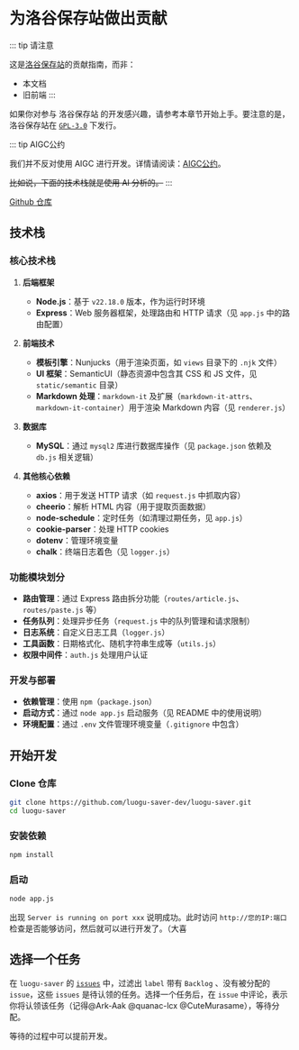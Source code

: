 # 为洛谷保存站做出贡献

::: tip 请注意

这是[洛谷保存站](https://www.luogu.me)的贡献指南，而非：
- 本文档
- 旧前端
:::

如果你对参与 洛谷保存站 的开发感兴趣，请参考本章节开始上手。要注意的是，洛谷保存站在 [`GPL-3.0`](../license/GPL-3.0/) 下发行。

::: tip AIGC公约

我们并不反对使用 AIGC 进行开发。详情请阅读：[AIGC公约](aigc)。

~~比如说，下面的技术栈就是使用 AI 分析的。~~
:::

[Github 仓库](https://github.com/luogu-saver-dev/luogu-saver)
## 技术栈

### 核心技术栈
1. **后端框架**
   - **Node.js**：基于 `v22.18.0` 版本，作为运行时环境
   - **Express**：Web 服务器框架，处理路由和 HTTP 请求（见 `app.js` 中的路由配置）

2. **前端技术**
   - **模板引擎**：Nunjucks（用于渲染页面，如 `views` 目录下的 `.njk` 文件）
   - **UI 框架**：SemanticUI（静态资源中包含其 CSS 和 JS 文件，见 `static/semantic` 目录）
   - **Markdown 处理**：`markdown-it` 及扩展（`markdown-it-attrs`、`markdown-it-container`）用于渲染 Markdown 内容（见 `renderer.js`）

3. **数据库**
   - **MySQL**：通过 `mysql2` 库进行数据库操作（见 `package.json` 依赖及 `db.js` 相关逻辑）

4. **其他核心依赖**
   - **axios**：用于发送 HTTP 请求（如 `request.js` 中抓取内容）
   - **cheerio**：解析 HTML 内容（用于提取页面数据）
   - **node-schedule**：定时任务（如清理过期任务，见 `app.js`）
   - **cookie-parser**：处理 HTTP cookies
   - **dotenv**：管理环境变量
   - **chalk**：终端日志着色（见 `logger.js`）


### 功能模块划分
- **路由管理**：通过 Express 路由拆分功能（`routes/article.js`、`routes/paste.js` 等）
- **任务队列**：处理异步任务（`request.js` 中的队列管理和请求限制）
- **日志系统**：自定义日志工具（`logger.js`）
- **工具函数**：日期格式化、随机字符串生成等（`utils.js`）
- **权限中间件**：`auth.js` 处理用户认证


### 开发与部署
- **依赖管理**：使用 `npm`（`package.json`）
- **启动方式**：通过 `node app.js` 启动服务（见 README 中的使用说明）
- **环境配置**：通过 `.env` 文件管理环境变量（`.gitignore` 中包含）

## 开始开发
### Clone 仓库
```bash
git clone https://github.com/luogu-saver-dev/luogu-saver.git
cd luogu-saver
```
### 安装依赖
```bash
npm install
```
### 启动
```bash
node app.js
```

出现 `Server is running on port xxx` 说明成功。此时访问 `http://您的IP:端口` 检查是否能够访问，然后就可以进行开发了。（大喜
## 选择一个任务

在 `luogu-saver` 的 [`issues`](https://github.com/luogu-saver-dev/luogu-saver/issues) 中，过滤出 `label` 带有 `Backlog` 、没有被分配的 `issue`，这些 `issues` 是待认领的任务。选择一个任务后，在 `issue` 中评论，表示你将认领该任务（记得@Ark-Aak @quanac-lcx @CuteMurasame），等待分配。

等待的过程中可以提前开发。
